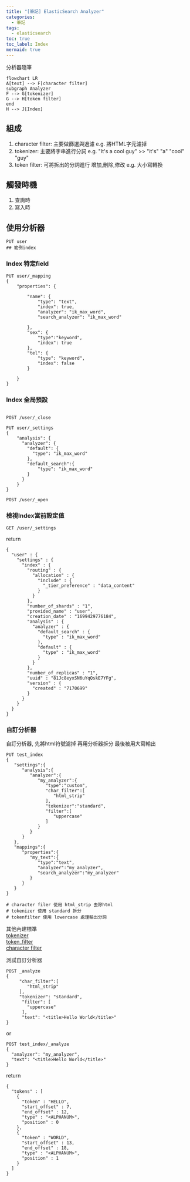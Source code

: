 ```yaml
---
title: "[筆記] ElasticSearch Analyzer"
categories:
  - 筆記
tags:
  - elasticsearch
toc: true
toc_label: Index
mermaid: true
---
```



分析器隨筆


```mermaid
flowchart LR
A[text] --> F[character filter]
subgraph Analyzer
F --> G[tokenizer]
G --> H[token filter]
end
H --> J[Index]
```



## 組成

1. character filter: 主要做篩選與過濾 e.g. 將HTML字元濾掉  
2. tokenizer: 主要將字串進行分詞 e.g. "It's a cool guy" >> "it's" "a" "cool" "guy"  
3. token filter:  可將拆出的分詞進行 增加,刪除,修改 e.g. 大小寫轉換  


## 觸發時機

1. 查詢時
2. 寫入時




## 使用分析器


```
PUT user
## 範例index
```

### Index 特定field

```
PUT user/_mapping
{
	"properties": {

		"name": {
			"type": "text",
			"index": true,
			"analyzer": "ik_max_word",
			"search_analyzer": "ik_max_word"
			
		},
		"sex": {
			"type":"keyword",
			"index": true
		},
		"tel": {
			"type": "keyword",
			"index": false
		}

	}
}
```


### Index 全局預設

```

POST /user/_close

PUT user/_settings
{
    "analysis": {
      "analyzer": {
        "default": {
          "type": "ik_max_word"
        },
        "default_search":{
	        "type": "ik_max_word"
        }
      }
    }
}

POST /user/_open
```


###  檢視Index當前設定值

```
GET /user/_settings
```

return
```
{
  "user" : {
    "settings" : {
      "index" : {
        "routing" : {
          "allocation" : {
            "include" : {
              "_tier_preference" : "data_content"
            }
          }
        },
        "number_of_shards" : "1",
        "provided_name" : "user",
        "creation_date" : "1699429776184",
        "analysis" : {
          "analyzer" : {
            "default_search" : {
              "type" : "ik_max_word"
            },
            "default" : {
              "type" : "ik_max_word"
            }
          }
        },
        "number_of_replicas" : "1",
        "uuid" : "81Jc8eyxSN6uYqQskE7YFg",
        "version" : {
          "created" : "7170699"
        }
      }
    }
  }
}
```




### 自訂分析器

自訂分析器, 先將html符號濾掉 再用分析器拆分 最後被用大寫輸出  

```
PUT test_index
{
   "settings":{
      "analysis":{
         "analyzer":{
            "my_analyzer":{
               "type":"custom",
               "char_filter":[
                  "html_strip"
               ],
               "tokenizer":"standard",
               "filter":[
                  "uppercase"
               ]
            }
         }
      }
   },
   "mappings":{
      "properties":{
         "my_text":{
            "type":"text",
            "analyzer":"my_analyzer",
            "search_analyzer":"my_analyzer"
         }
      }
   }
}

# character filer 使用 html_strip 去除html
# tokenizer 使用 standard 拆分
# tokenfilter 使用 lowercase 處理輸出分詞

```

其他內建標準  
[tokenizer](https://www.elastic.co/guide/en/elasticsearch/reference/current/analysis-tokenizers.html)   
[token_filter](https://www.elastic.co/guide/en/elasticsearch/reference/current/analysis-tokenfilters.html)  
[character filter](https://www.elastic.co/guide/en/elasticsearch/reference/current/analysis-charfilters.html)  


測試自訂分析器
```
POST _analyze
{
	 "char_filter":[
	 	"html_strip"
	 ],
	 "tokenizer": "standard",
	  "filter": [
		"uppercase"
	  ],
	  "text": "<title>Hello World</title>"
}
```

or


```
POST test_index/_analyze
{
  "analyzer": "my_analyzer",
  "text": "<title>Hello World</title>"
}
```


return  

```
{
  "tokens" : [
    {
      "token" : "HELLO",
      "start_offset" : 7,
      "end_offset" : 12,
      "type" : "<ALPHANUM>",
      "position" : 0
    },
    {
      "token" : "WORLD",
      "start_offset" : 13,
      "end_offset" : 18,
      "type" : "<ALPHANUM>",
      "position" : 1
    }
  ]
}

```

